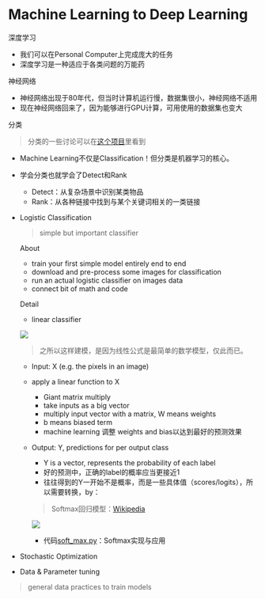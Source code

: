 # Machine Learning to Deep Learning

深度学习
- 我们可以在Personal Computer上完成庞大的任务
- 深度学习是一种适应于各类问题的万能药

神经网络
- 神经网络出现于80年代，但当时计算机运行慢，数据集很小，神经网络不适用
- 现在神经网络回来了，因为能够进行GPU计算，可用使用的数据集也变大

分类

> 分类的一些讨论可以在[这个项目](https://github.com/ahangchen/GoogleML/blob/master/note/lesson-2-viz/README.md)里看到

- Machine Learning不仅是Classification！但分类是机器学习的核心。
- 学会分类也就学会了Detect和Rank
  - Detect：从复杂场景中识别某类物品
  - Rank：从各种链接中找到与某个关键词相关的一类链接


- Logistic Classification
    > simple but important classifier
     
    About
    
    - train your first simple model entirely end to end
    - download and pre-process some images for classification
    - run an actual logistic classifier on images data
    - connect bit of math and code
    
    Detail
    - linear classifier
    
    ![](../res/logistic.png)
    
    > 之所以这样建模，是因为线性公式是最简单的数学模型，仅此而已。
    
    - Input: X (e.g. the pixels in an image)
    - apply a linear function to X
      - Giant matrix multiply 
      - take inputs as a big vector 
      - multiply input vector with a matrix, W means weights
      - b means biased term
      - machine learning 调整 weights and bias以达到最好的预测效果
    - Output: Y, predictions for per output class
      - Y is a vector, represents the probability of each label
      - 好的预测中，正确的label的概率应当更接近1
      - 往往得到的Y一开始不是概率，而是一些具体值（scores/logits），所以需要转换，by：
      
      > Softmax回归模型：[Wikipedia](http://ufldl.stanford.edu/wiki/index.php/Softmax%E5%9B%9E%E5%BD%92) 
      
      ![](../res/softmax.png)
      
      - 代码[soft_max.py](../src/soft_max.py)：Softmax实现与应用
      
    

- Stochastic Optimization
- Data & Parameter tuning

> general data practices to train models
